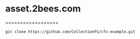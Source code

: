 # asset.2bees.com
==================
```
git clone https://github.com/CollectionFS/cfs-example.git
```



